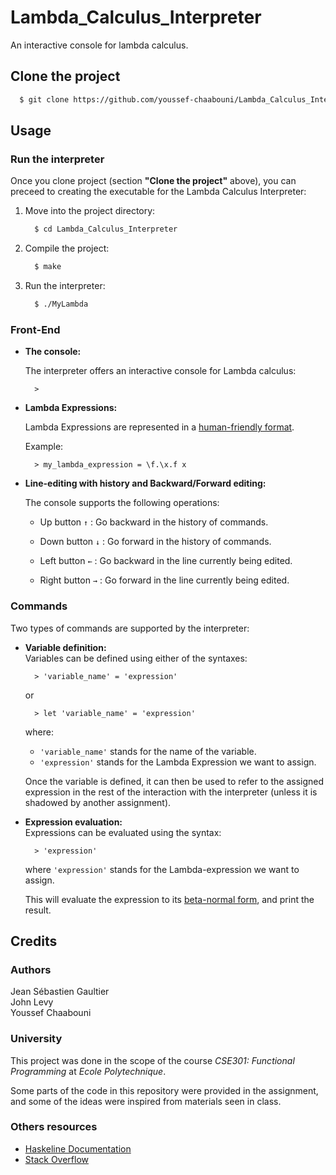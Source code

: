 # Lambda_Calculus_Interpreter
An interactive console for lambda calculus.

## Clone the project

```bash
  $ git clone https://github.com/youssef-chaabouni/Lambda_Calculus_Interpreter
```

## Usage

### Run the interpreter
Once you clone project (section <b>"Clone the project"</b> above), you can preceed to creating the executable for the Lambda Calculus Interpreter:

<ol>
  <li>
Move into the project directory:

```bash
  $ cd Lambda_Calculus_Interpreter
```
  </li>
  <li>
Compile the project:

```bash
  $ make
```
  </li>
  <li>
Run the interpreter:

```bash
  $ ./MyLambda
```
  </li>
</ol>

### Front-End
<ul>
  <li>
  <b>The console:</b><br>

The interpreter offers an interactive console for Lambda calculus:

```
  >
```
  </li>

  <li>
  <b>Lambda Expressions:</b><br>

Lambda Expressions are represented in a <a href="https://en.wikipedia.org/wiki/Lambda_calculus">human-friendly format</a>.

Example:

```
  > my_lambda_expression = \f.\x.f x
```
  </li>

  <li>
  <b>Line-editing with history and Backward/Forward editing:</b><br>

The console supports the following operations:
- Up button `↑` : Go backward in the history of commands.
- Down button `↓` : Go forward in the history of commands.
- Left button `←` : Go backward in the line currently being edited.
- Right button `→` : Go forward in the line currently being edited.

  </li>
</ul>

### Commands

Two types of commands are supported by the interpreter:

<ul>
  <li>
  <b>Variable definition:</b><br>
  Variables can be defined using either of the syntaxes:

```
  > 'variable_name' = 'expression'
```
or

```
  > let 'variable_name' = 'expression'
```
  where:
  - `'variable_name'` stands for the name of the variable.
  - `'expression'` stands for the Lambda Expression we want to assign.
  
  Once the variable is defined, it can then be used to refer to the assigned expression in the rest of the interaction with the interpreter (unless it is shadowed by another assignment).
  </li>
  <li>
  <b>Expression evaluation:</b><br>
  Expressions can be evaluated using the syntax:

```
  > 'expression'
```
  where `'expression'` stands for the Lambda-expression we want to assign.
  
  This will evaluate the expression to its <a href="https://en.wikipedia.org/wiki/Beta_normal_form">beta-normal form</a>, and print the result.
  </li>
</ul>

## Credits

### Authors
Jean Sébastien Gaultier<br>
John Levy<br>
Youssef Chaabouni<br>

### University
This project was done in the scope of the course <i>CSE301: Functional Programming</i> at <i>Ecole Polytechnique</i>.

Some parts of the code in this repository were provided in the assignment, and some of the ideas were inspired from materials seen in class.

### Others resources
- <a href="https://hackage.haskell.org/package/haskeline-0.8.2/docs/System-Console-Haskeline-IO.html">Haskeline Documentation</a>
- <a href="https://stackoverflow.com/a/23070727">Stack Overflow</a>